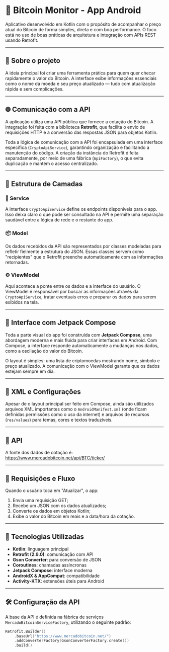 # 📲 Bitcoin Monitor - App Android

Aplicativo desenvolvido em Kotlin com o propósito de acompanhar o preço atual do Bitcoin de forma simples, direta e com boa performance. O foco está no uso de boas práticas de arquitetura e integração com APIs REST usando Retrofit.

---

## 🧩 Sobre o projeto

A ideia principal foi criar uma ferramenta prática para quem quer checar rapidamente o valor do Bitcoin. A interface exibe informações essenciais como o nome da moeda e seu preço atualizado — tudo com atualização rápida e sem complicações.

---

## 🌐 Comunicação com a API

A aplicação utiliza uma API pública que fornece a cotação do Bitcoin. A integração foi feita com a biblioteca **Retrofit**, que facilita o envio de requisições HTTP e a conversão das respostas JSON para objetos Kotlin.

Toda a lógica de comunicação com a API foi encapsulada em uma interface específica (`CryptoApiService`), garantindo organização e facilitando a manutenção do código. A criação da instância do Retrofit é feita separadamente, por meio de uma fábrica (`ApiFactory`), o que evita duplicação e mantém o acesso centralizado.

---

## 🧱 Estrutura de Camadas

### 🔧 Service

A interface `CryptoApiService` define os endpoints disponíveis para o app. Isso deixa claro o que pode ser consultado na API e permite uma separação saudável entre a lógica de rede e o restante do app.

### 📦 Model

Os dados recebidos da API são representados por classes modeladas para refletir fielmente a estrutura do JSON. Essas classes servem como "recipientes" que o Retrofit preenche automaticamente com as informações retornadas.

### ⚙️ ViewModel

Aqui acontece a ponte entre os dados e a interface do usuário. O ViewModel é responsável por buscar as informações através da `CryptoApiService`, tratar eventuais erros e preparar os dados para serem exibidos na tela.

---

## 🎨 Interface com Jetpack Compose

Toda a parte visual do app foi construída com **Jetpack Compose**, uma abordagem moderna e mais fluida para criar interfaces em Android. Com Compose, a interface responde automaticamente a mudanças nos dados, como a oscilação do valor do Bitcoin.

O layout é simples: uma lista de criptomoedas mostrando nome, símbolo e preço atualizado. A comunicação com o ViewModel garante que os dados estejam sempre em dia.

---

## 📁 XML e Configurações

Apesar de o layout principal ser feito em Compose, ainda são utilizados arquivos XML importantes como o `AndroidManifest.xml` (onde ficam definidas permissões como o uso da internet) e arquivos de recursos (`res/values`) para temas, cores e textos traduzíveis.

---

## 🔗 API

A fonte dos dados de cotação é: https://www.mercadobitcoin.net/api/BTC/ticker/


---

## 📡 Requisições e Fluxo

Quando o usuário toca em "Atualizar", o app:

1. Envia uma requisição GET;
2. Recebe um JSON com os dados atualizados;
3. Converte os dados em objetos Kotlin;
4. Exibe o valor do Bitcoin em reais e a data/hora da cotação.

---

## 🧰 Tecnologias Utilizadas

- **Kotlin**: linguagem principal
- **Retrofit (2.9.0)**: comunicação com API
- **Gson Converter**: para conversão de JSON
- **Coroutines**: chamadas assíncronas
- **Jetpack Compose**: interface moderna
- **AndroidX & AppCompat**: compatibilidade
- **Activity-KTX**: extensões úteis para Android

---

## 🛠️ Configuração da API

A base da API é definida na fábrica de serviços `MercadoBitcoinServiceFactory`, utilizando o seguinte padrão:

```kotlin
Retrofit.Builder()
    .baseUrl("https://www.mercadobitcoin.net/")
    .addConverterFactory(GsonConverterFactory.create())
    .build()




